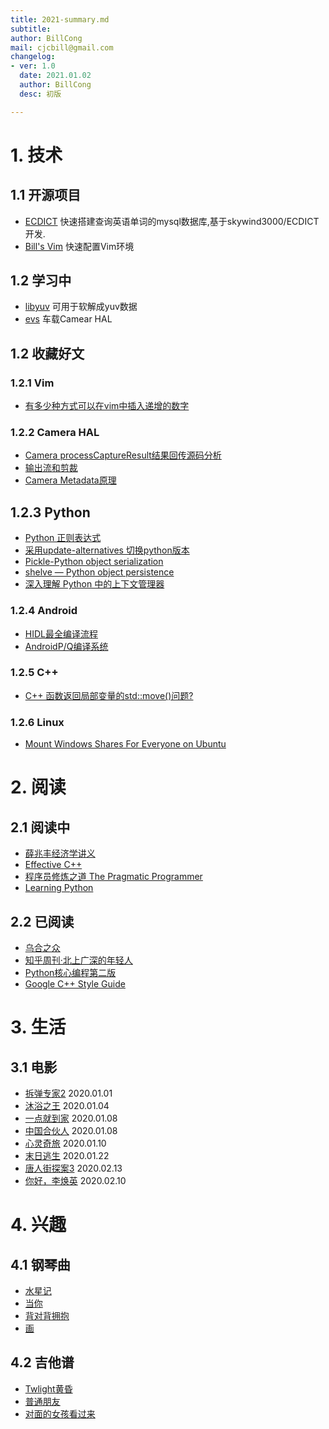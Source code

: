 ```yaml
---
title: 2021-summary.md
subtitle:
author: BillCong
mail: cjcbill@gmail.com
changelog:
- ver: 1.0
  date: 2021.01.02
  author: BillCong
  desc: 初版

---
```


# 1. 技术

## 1.1 开源项目

- [ECDICT](https://github.com/ProgrammerBill/ECDICT) 快速搭建查询英语单词的mysql数据库,基于skywind3000/ECDICT开发.
- [Bill's Vim](https://github.com/ProgrammerBill/BillsVim) 快速配置Vim环境

## 1.2 学习中

- [libyuv](https://chromium.googlesource.com/libyuv/libyuv/) 可用于软解成yuv数据
- [evs](https://source.android.com/devices/automotive/camera-hal#ievscamerastream-hw) 车载Camear HAL

## 1.2 收藏好文

### 1.2.1 Vim

- [有多少种方式可以在vim中插入递增的数字](https://blog.csdn.net/sodaslay/article/details/51098752)

### 1.2.2 Camera HAL

- [Camera processCaptureResult结果回传源码分析](https://blog.csdn.net/sinat_22657459/article/details/92410687)
- [输出流和剪裁](https://source.android.com/devices/camera/camera3_crop_reprocess)
- [Camera Metadata原理](https://blog.csdn.net/u013961718/article/details/107161793/)

## 1.2.3 Python

- [Python 正则表达式](https://www.runoob.com/python/python-reg-expressions.html#flags)
- [采用update-alternatives 切换python版本](https://blog.csdn.net/jc15988821760/article/details/95166733)
- [Pickle-Python object serialization](https://docs.python.org/3/library/pickle.html)
- [shelve — Python object persistence](https://docs.python.org/3/library/shelve.html)
- [深入理解 Python 中的上下文管理器](https://www.cnblogs.com/wongbingming/p/10519553.html)


### 1.2.4 Android

- [HIDL最全编译流程](https://blog.csdn.net/u013357557/article/details/84561652)
- [AndroidP/Q编译系统](https://www.it610.com/article/1292218615122173952.htm)


### 1.2.5 C++

- [C++ 函数返回局部变量的std::move()问题?](https://www.zhihu.com/question/57048704/answer/151446405)

### 1.2.6 Linux

- [Mount Windows Shares For Everyone on Ubuntu](https://websiteforstudents.com/mount-windows-shares-everyone-ubuntu-17-04-17-10/)

# 2. 阅读

## 2.1 阅读中

- [薛兆丰经济学讲义](https://book.douban.com/subject/30242320/)
- [Effective C++](books/Effective_Cshapshap.pdf)
- [程序员修炼之道 The Pragmatic Programmer](https://book.douban.com/subject/1152111/)
- [Learning Python](https://github.com/MrAlex6204/Books/blob/master/Learning%20Python%2C%205th%20Edition.pdf)

## 2.2 已阅读

- [乌合之众](https://book.douban.com/subject/1012611/)
- [知乎周刊·北上广深的年轻人](https://yuedu.baidu.com/ebook/6d4ab8c8c281e53a5802fff4?pn=1&rf=https%3A%2F%2Fwww.baidu.com%2Flink%3Furl%3Di7c4Rs2IeqO4vbSsE6NMzu-mbj-f_TjQMSFEhjIaHGwfc6YIUOONcrm-smPZvTld-i3npqOwFdWujw4S9mwet_%26wd%3D%26eqid%3De175f0f50000bc58000000065ff7dd72)
- [Python核心编程第二版](books/Python_2.pdf)
- [Google C++ Style Guide](https://zh-google-styleguide.readthedocs.io/en/latest/google-cpp-styleguide/contents/)

# 3. 生活

## 3.1 电影

- [拆弹专家2](https://movie.douban.com/subject/30171424/) 2020.01.01
- [沐浴之王](https://movie.douban.com/subject/34894753/) 2020.01.04
- [一点就到家](https://movie.douban.com/subject/35069506/) 2020.01.08
- [中国合伙人](https://movie.douban.com/subject/11529526/) 2020.01.08
- [心灵奇旅](https://movie.douban.com/subject/24733428/) 2020.01.10
- [末日逃生](https://movie.douban.com/subject/30220799/) 2020.01.22
- [唐人街探案3](https://movie.douban.com/subject/27619748/) 2020.02.13
- [你好，李焕英](https://movie.douban.com/subject/34841067/) 2020.02.10

# 4. 兴趣

## 4.1 钢琴曲

- [水星记](songs/水星记/水星记.pdf)
- [当你]()
- [背对背拥抱]()
- [画]()

## 4.2 吉他谱

- [Twlight黄昏]()
- [普通朋友]()
- [对面的女孩看过来]()
